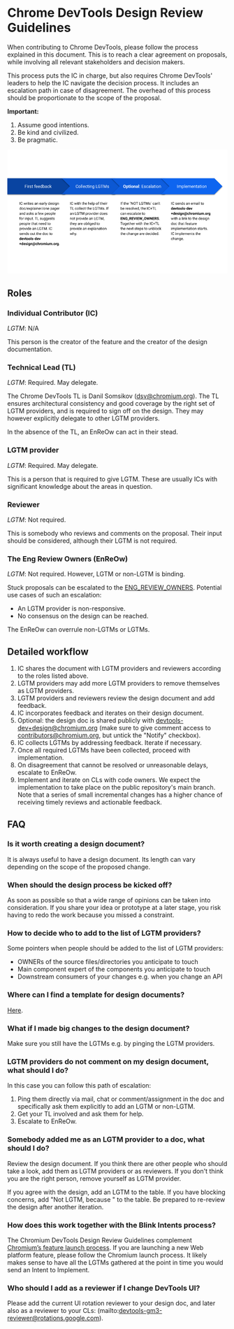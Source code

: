 # Chrome DevTools Design Review Guidelines

When contributing to Chrome DevTools, please follow the process explained in this document. This is to reach a clear agreement on proposals, while involving all relevant stakeholders and decision makers.

This process puts the IC in charge, but also requires Chrome DevTools' leaders to help the IC navigate the decision process. It includes an escalation path in case of disagreement. The overhead of this process should be proportionate to the scope of the proposal.

**Important:**

1. Assume good intentions.
1. Be kind and civilized.
1. Be pragmatic.

![DevTools Design Process](design_guidelines.png)

## Roles

### Individual Contributor (IC)

_LGTM_: N/A

This person is the creator of the feature and the creator of the design documentation.

### Technical Lead (TL)

_LGTM_: Required. May delegate.

The Chrome DevTools TL is Danil Somsikov (dsv@chromium.org). The TL ensures architectural consistency and good coverage by the right set of LGTM providers, and is required to sign off on the design. They may however explicitly delegate to other LGTM providers.

In the absence of the TL, an EnReOw can act in their stead.

### LGTM provider

_LGTM_: Required. May delegate.

This is a person that is required to give LGTM. These are usually ICs with significant knowledge about the areas in question.

### Reviewer

_LGTM_: Not required.

This is somebody who reviews and comments on the proposal. Their input should be considered, although their LGTM is not required.

### The Eng Review Owners (EnReOw)

_LGTM_: Not required. However, LGTM or non-LGTM is binding.

Stuck proposals can be escalated to the [ENG_REVIEW_OWNERS](https://cs.chromium.org/chromium/src/third_party/devtools-frontend/src/config/owner/ENG_REVIEW_OWNERS). Potential use cases of such an escalation:

- An LGTM provider is non-responsive.
- No consensus on the design can be reached.

The EnReOw can overrule non-LGTMs or LGTMs.

## Detailed workflow

1. IC shares the document with LGTM providers and reviewers according to the roles listed above.
1. LGTM providers may add more LGTM providers to remove themselves as LGTM providers.
1. LGTM providers and reviewers review the design document and add feedback.
1. IC incorporates feedback and iterates on their design document.
1. Optional: the design doc is shared publicly with devtools-dev+design@chromium.org (make sure to give comment access to contributors@chromium.org, but untick the "Notify" checkbox).
1. IC collects LGTMs by addressing feedback. Iterate if necessary.
1. Once all required LGTMs have been collected, proceed with implementation.
1. On disagreement that cannot be resolved or unreasonable delays, escalate to EnReOw.
1. Implement and iterate on CLs with code owners. We expect the implementation to take place on the public repository's main branch. Note that a series of small incremental changes has a higher chance of receiving timely reviews and actionable feedback.

## FAQ

### Is it worth creating a design document?

It is always useful to have a design document. Its length can vary depending on the scope of the proposed change.

### When should the design process be kicked off?

As soon as possible so that a wide range of opinions can be taken into consideration. If you share your idea or prototype at a later stage, you risk having to redo the work because you missed a constraint.

### How to decide who to add to the list of LGTM providers?

Some pointers when people should be added to the list of LGTM providers:

- OWNERs of the source files/directories you anticipate to touch
- Main component expert of the components you anticipate to touch
- Downstream consumers of your changes e.g. when you change an API

### Where can I find a template for design documents?

[Here](https://goo.gle/devtools-design-doc-template).

### What if I made big changes to the design document?

Make sure you still have the LGTMs e.g. by pinging the LGTM providers.

### LGTM providers do not comment on my design document, what should I do?

In this case you can follow this path of escalation:

1. Ping them directly via mail, chat or comment/assignment in the doc and specifically ask them explicitly to add an LGTM or non-LGTM.
1. Get your TL involved and ask them for help.
1. Escalate to EnReOw.

### Somebody added me as an LGTM provider to a doc, what should I do?

Review the design document. If you think there are other people who should take a look, add them as LGTM providers or as reviewers. If you don't think you are the right person, remove yourself as LGTM provider.

If you agree with the design, add an LGTM to the table. If you have blocking concerns, add "Not LGTM, because <reason>" to the table. Be prepared to re-review the design after another iteration.

### How does this work together with the Blink Intents process?

The Chromium DevTools Design Review Guidelines complement [Chromium’s feature launch process](https://www.chromium.org/blink/launching-features). If you are launching a new Web platform feature, please follow the Chromium launch process. It likely makes sense to have all the LGTMs gathered at the point in time you would send an Intent to Implement.

### Who should I add as a reviewer if I change DevTools UI?

Please add the current UI rotation reviewer to your design doc, and later also as a
reviewer to your CLs: (mailto:devtools-gm3-reviewer@rotations.google.com).
